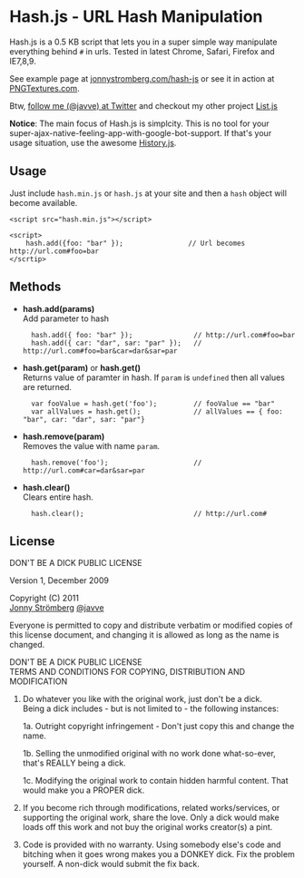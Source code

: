 # Hash.js - URL Hash Manipulation

Hash.js is a 0.5 KB script that lets you in a super simple way manipulate
everything behind `#` in urls. Tested in latest Chrome, Safari, Firefox and IE7,8,9.

See example page at [jonnystromberg.com/hash-js](http://jonnystromberg.com/hash-js) or see it
in action at [PNGTextures.com](http://pngtextures.com).

Btw, [follow me (@javve) at Twitter](http://twitter.com/javve) and checkout my other project [List.js](http://listjs.com)

**Notice**:  The main focus of Hash.js is simplcity. This is no tool for your super-ajax-native-feeling-app-with-google-bot-support. If
that's your usage situation, use the awesome [History.js](https://github.com/balupton/history.js).

## Usage
Just include `hash.min.js` or `hash.js` at your site and then a `hash` object will become available.

    <script src="hash.min.js"></script>

    <script>
        hash.add({foo: "bar" });                // Url becomes http://url.com#foo=bar
    </scrtip>

## Methods

* **hash.add(params)**  
Add parameter to hash

        hash.add({ foo: "bar" });               // http://url.com#foo=bar
        hash.add({ car: "dar", sar: "par" });   // http://url.com#foo=bar&car=dar&sar=par

* **hash.get(param)** or **hash.get()**  
Returns value of paramter in hash. If `param` is `undefined` then all values are returned.

        var fooValue = hash.get('foo');         // fooValue == "bar"
        var allValues = hash.get();             // allValues == { foo: "bar", car: "dar", sar: "par"}

* **hash.remove(param)**  
Removes the value with name `param`.

        hash.remove('foo');                     // http://url.com#car=dar&sar=par

* **hash.clear()**  
Clears entire hash.

        hash.clear();                           // http://url.com#


## License

DON'T BE A DICK PUBLIC LICENSE

Version 1, December 2009

Copyright (C) 2011  
[Jonny Strömberg](http://jonnystromberg.com) [@javve](http://twitter.com/javve)

Everyone is permitted to copy and distribute verbatim or modified
copies of this license document, and changing it is allowed as long
as the name is changed.

DON'T BE A DICK PUBLIC LICENSE  
TERMS AND CONDITIONS FOR COPYING, DISTRIBUTION AND MODIFICATION

1. Do whatever you like with the original work, just don't be a dick.  
Being a dick includes - but is not limited to - the following instances:

    1a. Outright copyright infringement - Don't just copy this and change the name.

    1b. Selling the unmodified original with no work done what-so-ever, that's REALLY being a dick.

    1c. Modifying the original work to contain hidden harmful content. That would make you a PROPER dick.

2. If you become rich through modifications, related works/services, or supporting the original work,
 share the love. Only a dick would make loads off this work and not buy the original works
 creator(s) a pint.

3. Code is provided with no warranty. Using somebody else's code and bitching when it goes wrong makes
 you a DONKEY dick. Fix the problem yourself. A non-dick would submit the fix back.